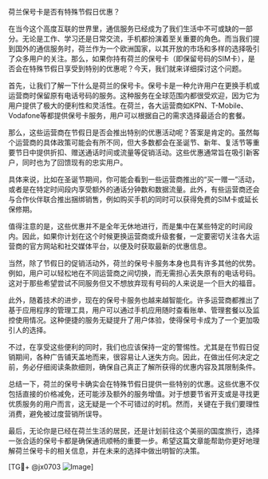 荷兰保号卡是否有特殊节假日优惠？

在当今这个高度互联的世界里，通信服务已经成为了我们生活中不可或缺的一部分。无论是工作、学习还是日常交流，手机都扮演着至关重要的角色。而当我们提到国外的通信服务时，荷兰作为一个欧洲国家，以其开放的市场和多样的选择吸引了众多用户的关注。那么，如果你持有荷兰的保号卡（即保留号码的SIM卡），是否会在特殊节假日享受到特别的优惠呢？今天，我们就来详细探讨这个问题。

首先，让我们了解一下什么是荷兰的保号卡。保号卡是一种允许用户在更换手机或运营商时保留原有电话号码的服务。这种服务在全球范围内都很受欢迎，因为它为用户提供了极大的便利性和灵活性。在荷兰，各大运营商如KPN、T-Mobile、Vodafone等都提供保号卡服务，用户可以根据自己的需求选择最适合的套餐。

那么，这些运营商在节假日是否会推出特别的优惠活动呢？答案是肯定的。虽然每个运营商的具体政策可能会有所不同，但大多数都会在圣诞节、新年、复活节等重要节日中提供折扣、赠送通话时间或流量等促销活动。这些优惠通常旨在吸引新客户，同时也为了回馈现有的忠实用户。

具体来说，比如在圣诞节期间，你可能会看到一些运营商推出的“买一赠一”活动，或者是在特定时间段内享受额外的通话分钟数和数据流量。此外，有些运营商还会与合作伙伴联合推出捆绑销售，例如购买手机的同时可以获得免费的SIM卡或延长保修期。

值得注意的是，这些优惠并不是全年无休地进行，而是集中在某些特定的时间段内。因此，如果你计划在这个时候更换运营商或升级套餐，一定要密切关注各大运营商的官方网站和社交媒体平台，以便及时获取最新的优惠信息。

当然，除了节假日的促销活动外，荷兰的保号卡服务本身也具有许多其他的优势。例如，用户可以轻松地在不同运营商之间切换，而无需担心丢失原有的电话号码。这对于那些希望尝试不同服务但又不想放弃现有号码的人来说是一个巨大的福音。

此外，随着技术的进步，现在的保号卡服务也越来越智能化。许多运营商都推出了基于应用程序的管理工具，用户可以通过手机应用随时查看账单、管理套餐以及监控使用情况。这种便捷的服务无疑提升了用户体验，使得保号卡成为了一个更加吸引人的选择。

不过，在享受这些便利的同时，我们也应该保持一定的警惕性。尤其是在节假日促销期间，各种广告铺天盖地而来，很容易让人迷失方向。因此，在做出任何决定之前，务必仔细阅读条款细则，确保自己真正了解所获得的优惠内容及其限制条件。

总结一下，荷兰的保号卡确实会在特殊节假日提供一些特别的优惠。这些优惠不仅包括直接的价格减免，还可能涉及额外的服务增值。对于想要节省开支或是寻找更优质服务的用户而言，这无疑是一个不可错过的时机。然而，关键在于我们要理性消费，避免被过度营销所误导。

最后，无论你是已经在荷兰生活的居民，还是计划前往这个美丽的国度旅行，选择一张合适的保号卡都是确保通讯顺畅的重要一步。希望这篇文章能帮助你更好地理解荷兰保号卡的相关信息，并在未来的选择中做出明智的决策。

[TG💪+ @jx0703 ![Image](https://github.com/user-attachments/assets/dbca1d08-cadb-493c-b0ec-ad6f7a83f270)]